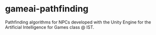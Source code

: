 # gameai-pathfinding
Pathfinding algorithms for NPCs developed with the Unity Engine for the Artificial Intelligence for Games class @ IST.
